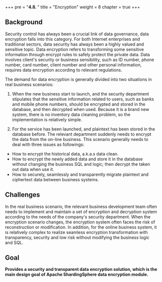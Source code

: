+++
pre = "<b>4.8. </b>"
title = "Encryption"
weight = 8
chapter = true
+++

## Background

Security control has always been a crucial link of data governance, data encryption falls into this category. 
For both Internet enterprises and traditional sectors, data security has always been a highly valued and sensitive topic. 
Data encryption refers to transforming some sensitive information through encrypt rules to safely protect the private data. 
Data involves client's security or business sensibility, 
such as ID number, phone number, card number, client number and other personal information, requires data encryption according to relevant regulations.

The demand for data encryption is generally divided into two situations in real business scenarios:

1. When the new business start to launch, and the security department stipulates that the sensitive information related to users, such as banks and mobile phone numbers, should be encrypted and stored in the database, and then decrypted when used. Because it is a brand new system, there is no inventory data cleaning problem, so the implementation is relatively simple.

2. For the service has been launched, and plaintext has been stored in the database before. The relevant department suddenly needs to encrypt the data from the on-line business. This scenario generally needs to deal with three issues as followings:

* How to encrypt the historical data, a.k.a.s data clean.
* How to encrypt the newly added data and store it in the database without changing the business SQL and logic; then decrypt the taken out data when use it.
* How to securely, seamlessly and transparently migrate plaintext and ciphertext data between business systems.

## Challenges

In the real business scenario, the relevant business development team often needs to implement and maintain a set of encryption and decryption system according to the needs of the company's security department.
When the encryption scenario changes, the encryption system often faces the risk of reconstruction or modification.
In addition, for the online business system, it is relatively complex to realize seamless encryption transformation with transparency, security and low risk without modifying the business logic and SQL.

## Goal

**Provides a security and transparent data encryption solution, which is the main design goal of Apache ShardingSphere data encryption module.**

